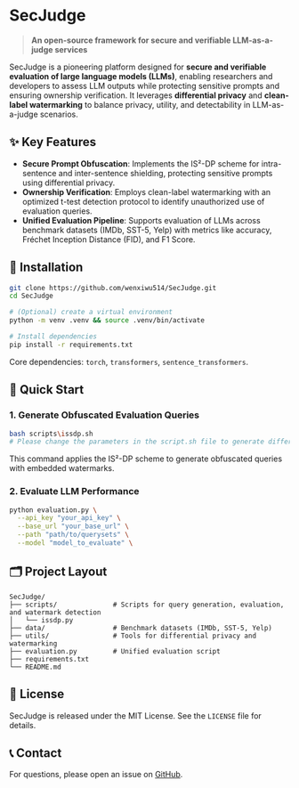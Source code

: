 # SecJudge

> **An open-source framework for secure and verifiable LLM-as-a-judge services**

SecJudge is a pioneering platform designed for **secure and verifiable evaluation of large language models (LLMs)**, enabling researchers and developers to assess LLM outputs while protecting sensitive prompts and ensuring ownership verification. It leverages **differential privacy** and **clean-label watermarking** to balance privacy, utility, and detectability in LLM-as-a-judge scenarios.

## ✨ Key Features

- **Secure Prompt Obfuscation**: Implements the IS²-DP scheme for intra-sentence and inter-sentence shielding, protecting sensitive prompts using differential privacy.
- **Ownership Verification**: Employs clean-label watermarking with an optimized t-test detection protocol to identify unauthorized use of evaluation queries.
- **Unified Evaluation Pipeline**: Supports evaluation of LLMs across benchmark datasets (IMDb, SST-5, Yelp) with metrics like accuracy, Fréchet Inception Distance (FID), and F1 Score.

## 💾 Installation

```bash
git clone https://github.com/wenxiwu514/SecJudge.git
cd SecJudge

# (Optional) create a virtual environment
python -m venv .venv && source .venv/bin/activate

# Install dependencies
pip install -r requirements.txt
```

Core dependencies: `torch`, `transformers`, `sentence_transformers`.

## 🚀 Quick Start

### 1. Generate Obfuscated Evaluation Queries

```bash
bash scripts\issdp.sh
# Please change the parameters in the script.sh file to generate different queries
```

This command applies the IS²-DP scheme to generate obfuscated queries with embedded watermarks.


### 2. Evaluate LLM Performance

```bash
python evaluation.py \
  --api_key "your_api_key" \
  --base_url "your_base_url" \
  --path "path/to/querysets" \
  --model "model_to_evaluate" \
```



## 🗂️ Project Layout

```
SecJudge/
├── scripts/              # Scripts for query generation, evaluation, and watermark detection
│   └── issdp.py
├── data/                 # Benchmark datasets (IMDb, SST-5, Yelp)
├── utils/                # Tools for differential privacy and watermarking
├── evaluation.py         # Unified evaluation script
├── requirements.txt
└── README.md
```



## 📜 License

SecJudge is released under the MIT License. See the `LICENSE` file for details.

## 📞 Contact

For questions, please open an issue on [GitHub](https://github.com/wenxiwu514/SecJudge).

